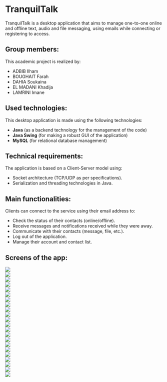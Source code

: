 # TranquilTalk

TranquilTalk is a desktop application that aims to manage one-to-one online and offline text, audio and file messaging, using emails while connecting or registering to access.

## Group members:

This academic project is realized by:

- ADBIB Ilham
- BOUGHAIT Farah
- DAHIA Soukaina
- EL MADANI Khadija
- LAMRINI Imane

## Used technologies:

This desktop application is made using the following technologies:

- **Java** (as a backend technology for the management of the code)
- **Java Swing** (for making a robust GUI of the application)
- **MySQL** (for relational database management)

## Technical requirements:

The application is based on a Client-Server model using:
- Socket architecture (TCP/UDP as per specifications).
- Serialization and threading technologies in Java.

## Main functionalities:

Clients can connect to the service using their email address to:

- Check the status of their contacts (online/offline).
- Receive messages and notifications received while they were away.
- Communicate with their contacts (message, file, etc.).
- Log out of the application.
- Manage their account and contact list.

## Screens of the app:

<img src="assets/image.png"/> <br/>
<img src="assets/image(1).png"/> <br/>
<img src="assets/image(2).png"/> <br/>
<img src="assets/image(3).png"/> <br/>
<img src="assets/image(4).png"/> <br/>
<img src="assets/image(5).png"/> <br/>
<img src="assets/image(6).png"/> <br/>
<img src="assets/image(7).png"/> <br/>
<img src="assets/image(8).png"/> <br/>
<img src="assets/image(9).png"/> <br/>
<img src="assets/image(11).png"/> <br/>
<img src="assets/image(12).png"/> <br/>
<img src="assets/image(13).png"/> <br/>
<img src="assets/image(14).png"/> <br/>
<img src="assets/image(15).png"/> <br/>
<img src="assets/image(16).png"/> <br/>
<img src="assets/image(17).png"/> <br/>
<img src="assets/image(18).png"/> <br/>
<img src="assets/image(19).png"/> <br/>
<img src="assets/image(20).png"/> <br/>
<img src="assets/image(21).png"/> <br/>
<img src="assets/image(22).png"/> 

